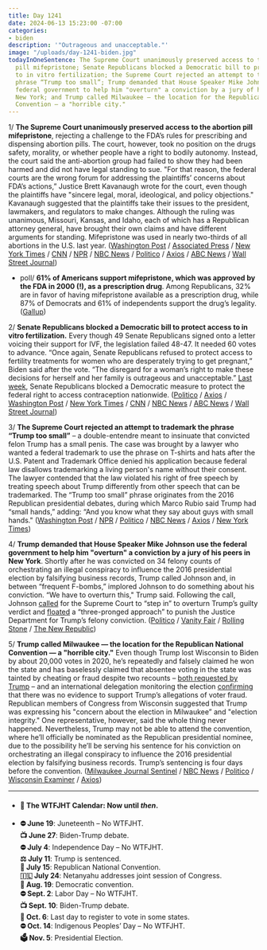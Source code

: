 ```yaml
---
title: Day 1241
date: 2024-06-13 15:23:00 -07:00
categories:
- biden
description: '"Outrageous and unacceptable."'
image: "/uploads/day-1241-biden.jpg"
todayInOneSentence: The Supreme Court unanimously preserved access to the abortion
  pill mifepristone; Senate Republicans blocked a Democratic bill to protect access
  to in vitro fertilization; the Supreme Court rejected an attempt to trademark the
  phrase “Trump too small”; Trump demanded that House Speaker Mike Johnson use the
  federal government to help him "overturn" a conviction by a jury of his peers in
  New York; and Trump called Milwaukee — the location for the Republican National
  Convention — a "horrible city."
---
```


1/ **The Supreme Court unanimously preserved access to the abortion pill mifepristone**, rejecting a challenge to the FDA’s rules for prescribing and dispensing abortion pills. The court, however, took no position on the drugs safety, morality, or whether people have a right to bodily autonomy. Instead, the court said the anti-abortion group had failed to show they had been harmed and did not have legal standing to sue. "For that reason, the federal courts are the wrong forum for addressing the plaintiffs’ concerns about FDA’s actions,” Justice Brett Kavanaugh wrote for the court, even though the plaintiffs have "sincere legal, moral, ideological, and policy objections." Kavanaugh suggested that the plaintiffs take their issues to the president, lawmakers, and regulators to make changes. Although the ruling was unanimous, Missouri, Kansas, and Idaho, each of which has a Republican attorney general, have brought their own claims and have different arguments for standing. Mifepristone was used in nearly two-thirds of all abortions in the U.S. last year. ([Washington Post](https://www.washingtonpost.com/politics/2024/06/13/supreme-court-abortion-pill-ruling-mifepristone/) / [Associated Press](https://apnews.com/article/supreme-court-abortion-mifepristone-fda-4073b9a7b1cbb1c3641025290c22be2a) / [New York Times](https://www.nytimes.com/2024/06/13/us/politics/abortion-pill-standing.html) / [CNN](https://www.cnn.com/politics/live-news/supreme-court-abortion-pill-decision-06-13-24/index.html) / [NPR](https://www.npr.org/2024/06/05/nx-s1-4994407/supreme-court-mifepristone) / [NBC News](https://www.nbcnews.com/politics/supreme-court/supreme-court-rejects-bid-restrict-access-abortion-pill-rcna151308) / [Politico](https://www.politico.com/news/2024/06/13/supreme-court-wont-restrict-access-to-abortion-pill-00163149) / [Axios](https://www.axios.com/2024/06/13/supreme-court-abortion-pill-case-decision) / [ABC News](https://abcnews.go.com/Politics/biden-fight-reproductive-freedom-continues-despite-scotus-mifepristone/story?id=111094353) / [Wall Street Journal](https://www.wsj.com/us-news/law/supreme-court-abortion-pill-mifepristone-f78f3320?mod=hp_lead_pos1))

* poll/ **61% of Americans support mifepristone, which was approved by the FDA in 2000 (!), as a prescription drug**. Among Republicans, 32% are in favor of having mifepristone available as a prescription drug, while 87% of Democrats and 61% of independents support the drug’s legality. ([Gallup](https://news.gallup.com/poll/645836/record-share-electorate-pro-choice-voting.aspx))

2/ **Senate Republicans blocked a Democratic bill to protect access to in vitro fertilization.** Every though 49 Senate Republicans signed onto a letter voicing their support for IVF, the legislation failed 48-47. It needed 60 votes to advance. “Once again, Senate Republicans refused to protect access to fertility treatments for women who are desperately trying to get pregnant,” Biden said after the vote. “The disregard for a woman’s right to make these decisions for herself and her family is outrageous and unacceptable.” [Last week](https://whatthefuckjusthappenedtoday.com/2024/06/05/day-1233/#5-senate-republicans-blocked-a-democ), Senate Republicans blocked a Democratic measure to protect the federal right to access contraception nationwide. ([Politico](https://www.politico.com/live-updates/2024/06/13/congress/gop-blocks-ivf-bill-00163214) / [Axios](https://www.axios.com/2024/06/13/senate-republicans-block-ivf-protections-bill) / [Washington Post](https://www.washingtonpost.com/politics/2024/06/13/senate-in-vitro-fertilization-vote/) / [New York Times](https://www.nytimes.com/2024/06/13/us/politics/ivf-access-bill-republicans.html) / [CNN](https://www.cnn.com/2024/06/13/politics/senate-ivf-bill-vote/index.html) / [NBC News](https://www.nbcnews.com/politics/congress/senate-republicans-block-democratic-bill-protect-ivf-nationwide-rcna156416) / [ABC News](https://abcnews.go.com/Politics/senate-vote-ivf-protections-democrats-republicans-spar-election/story?id=111093914) / [Wall Street Journal](https://www.wsj.com/politics/policy/ivf-vote-in-senate-raises-heat-on-republicans-9502d2a7?mod=hp_lead_pos2))

3/ **The Supreme Court rejected an attempt to trademark the phrase “Trump too small”** – a double-entendre meant to insinuate that convicted felon Trump has a small penis. The case was brought by a lawyer who wanted a federal trademark to use the phrase on T-shirts and hats after the U.S. Patent and Trademark Office denied his application because federal law disallows trademarking a living person's name without their consent. The lawyer contended that the law violated his right of free speech by treating speech about Trump differently from other speech that can be trademarked. The “Trump too small” phrase originates from the 2016 Republican presidential debates, during which Marco Rubio said Trump had “small hands,” adding: “And you know what they say about guys with small hands." ([Washington Post](https://www.washingtonpost.com/politics/2024/06/13/supreme-court-trump-too-small/) / [NPR](https://www.npr.org/2024/06/13/g-s1-2532/supreme-court-trump-t-shirts) / [Politico](https://www.politico.com/news/2024/06/13/supreme-court-trump-too-small-trademark-00163215) / [NBC News](https://www.nbcnews.com/politics/supreme-court/supreme-court-blocks-trump-small-trademark-gambit-rcna137779) / [Axios](https://www.axios.com/2024/06/13/supreme-court-rejects-trump-too-small-trademark) / [New York Times](https://www.nytimes.com/2024/06/13/us/politics/supreme-court-trump-trademark.html))

4/ **Trump demanded that House Speaker Mike Johnson use the federal government to help him "overturn" a conviction by a jury of his peers in New York**. Shortly after he was convicted on 34 felony counts of orchestrating an illegal conspiracy to influence the 2016 presidential election by falsifying business records, Trump called Johnson and, in between “frequent F-bombs,” implored Johnson to do something about his conviction.  “We have to overturn this," Trump said. Following the call, Johnson [called](https://whatthefuckjusthappenedtoday.com/2024/06/03/day-1231/#house-speaker-mike-johnson-called-fo) for the Supreme Court to “step in” to overturn Trump’s guilty verdict and [floated](https://whatthefuckjusthappenedtoday.com/2024/06/04/day-1232/#2-speaker-mike-johnson-floated-a-%E2%80%9Cth) a “three-pronged approach” to punish the Justice Department for Trump’s felony conviction. ([Politico](https://www.politico.com/news/2024/06/13/donald-trump-conviction-mike-johnson-00163128) / [Vanity Fair](https://www.vanityfair.com/news/story/report-trump-demanded-mike-johnson-use-the-federal-government-to-overturn-his-conviction-and-johnsons-response-was-basically-im-on-it-boss) / [Rolling Stone](https://www.rollingstone.com/politics/politics-news/trump-demanded-mike-johnson-overturn-conviction-1235039437/) / [The New Republic](https://newrepublic.com/post/182669/trump-hush-money-conviction-mike-johnson-desperate))

5/ **Trump called Milwaukee — the location for the Republican National Convention — a "horrible city."** Even though Trump lost Wisconsin to Biden by about 20,000 votes in 2020, he’s repeatedly and falsely claimed he won the state and has baselessly claimed that absentee voting in the state was tainted by cheating or fraud despite two recounts – [both requested by Trump](https://whatthefuckjusthappenedtoday.com/2020/11/30/day-1411/#5-two-recounts-in-wisconsin-%E2%80%93-reques) – and an international delegation monitoring the election [confirming](https://whatthefuckjusthappenedtoday.com/2020/11/05/day-1386/#8-an-international-delegation-monito) that there was no evidence to support Trump’s allegations of voter fraud. Republican members of Congress from Wisconsin suggested that Trump was expressing his "concern about the election in Milwaukee” and "election integrity." One representative, however, said the whole thing never happened. Nevertheless, Trump may not be able to attend the convention, where he’ll officially be nominated as the Republican presidential nominee, due to the possibility he’ll be serving his sentence for his conviction on orchestrating an illegal conspiracy to influence the 2016 presidential election by falsifying business records. Trump’s sentencing is four days before the convention. ([Milwaukee Journal Sentinel](https://www.jsonline.com/story/news/politics/2024/06/13/trump-calls-milwaukee-host-for-the-2024-rnc-a-horrible-city/74083831007/) / [NBC News](https://www.nbcnews.com/politics/2024-election/republican-national-committee-convention-trump-may-not-attend-rcna156838) / [Politico](https://www.politico.com/news/2024/06/13/trump-milwaukee-horrible-wisconsin-democrats-00163243) / [Wisconsin Examiner](https://wisconsinexaminer.com/briefs/trump-tells-house-republicans-milwaukee-is-a-horrible-city/) / [Axios](https://www.axios.com/2024/06/13/trump-milwaukee-rnc-horrible-city))

---

* #### 📅 The WTFJHT Calendar: Now until *then*.

* **⛔️ June 19**: Juneteenth – No WTFJHT. \
  **📺 June 27**: Biden-Trump debate.\
  **⛔️ July 4**: Independence Day – No WTFJHT. \
  **⚖️ July 11**: Trump is sentenced.\
  **🐘 July 15**: Republican National Convention.\
  **🇮🇱 July 24**: Netanyahu addresses joint session of Congress.\
  **🫏 Aug. 19**: Democratic convention.\
  **⛔️ Sept. 2**: Labor Day – No WTFJHT. \
  **📺 Sept. 10**: Biden-Trump debate.\
  **📆 Oct. 6**: Last day to register to vote in some states. \
  **⛔️ Oct. 14**: Indigenous Peoples’ Day – No WTFJHT. \
  **🗳️ Nov. 5**: Presidential Election.